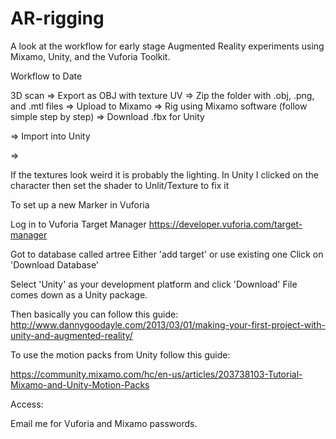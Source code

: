 # AR-rigging
A look at the workflow for early stage Augmented Reality experiments using Mixamo, Unity, and the Vuforia Toolkit.

Workflow to Date

3D scan
=>
Export as OBJ with texture UV 
=>
Zip the folder with .obj, .png, and .mtl files
=>
Upload to Mixamo
=>
Rig using Mixamo software (follow simple step by step)
=>
Download .fbx for Unity

=>
Import into Unity

=>

If the textures look weird it is probably the lighting. In Unity I clicked on the character then set the shader to Unlit/Texture to fix it

To set up a new Marker in Vuforia

Log in to Vuforia Target Manager
https://developer.vuforia.com/target-manager

Got to database called artree
Either 'add target' or use existing one
Click on 'Download Database' 

Select 'Unity' as your development platform and click 'Download'
File comes down as a Unity package.

Then basically you can follow this guide:
http://www.dannygoodayle.com/2013/03/01/making-your-first-project-with-unity-and-augmented-reality/

To use the motion packs from Unity follow this guide:

https://community.mixamo.com/hc/en-us/articles/203738103-Tutorial-Mixamo-and-Unity-Motion-Packs

Access:

Email me for Vuforia and Mixamo passwords.

